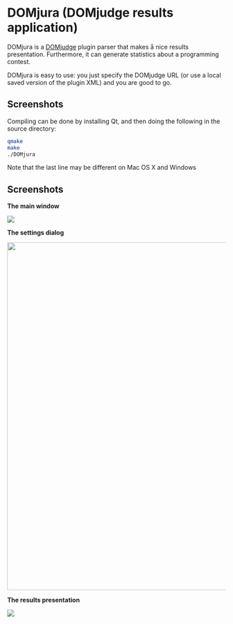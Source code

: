 DOMjura (DOMjudge results application)
==================================================

DOMjura is a [DOMjudge](http://domjudge.sourceforge.net/) plugin parser that makes å nice results presentation. Furthermore, it can generate statistics about a programming contest.

DOMjura is easy to use: you just specify the DOMjudge URL (or use a local saved version of the plugin XML) and you are good to go.

## Screenshots

Compiling can be done by installing Qt, and then doing the following in the source directory:

```bash
qmake
make
./DOMjura
```

Note that the last line may be different on Mac OS X and Windows

## Screenshots

__The main window__

<img src="https://github.com/nickygerritsen/DOMjura/raw/master/resources/Screenshots/Mainwindow.png" />

__The settings dialog__

<img width="800" src="https://github.com/nickygerritsen/DOMjura/raw/master/resources/Screenshots/Results.png" />

__The results presentation__

<img src="https://github.com/nickygerritsen/DOMjura/raw/master/resources/Screenshots/Settings.png" />